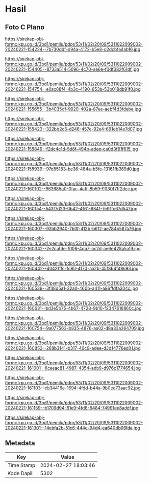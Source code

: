 # Hasil

## Foto C Plano

https://sirekap-obj-formc.kpu.go.id/3bd1/pemilu/pdpr/53/11/02/20/09/5311022009002-20240221-154224--7b730ddf-d94a-4172-b5e8-d2dcbfa4ab16.jpg

https://sirekap-obj-formc.kpu.go.id/3bd1/pemilu/pdpr/53/11/02/20/09/5311022009002-20240221-154405--8733a514-5096-4c70-ae6e-f0df382f61df.jpg

https://sirekap-obj-formc.kpu.go.id/3bd1/pemilu/pdpr/53/11/02/20/09/5311022009002-20240221-154754--e0ac88f4-4b3c-4190-853b-53b018db91f0.jpg

https://sirekap-obj-formc.kpu.go.id/3bd1/pemilu/pdpr/53/11/02/20/09/5311022009002-20240221-155655--3b4035df-9920-402a-87ee-aebf4d3fdebe.jpg

https://sirekap-obj-formc.kpu.go.id/3bd1/pemilu/pdpr/53/11/02/20/09/5311022009002-20240221-155423--322bb2c5-d246-457e-92e4-691eb14e7d07.jpg

https://sirekap-obj-formc.kpu.go.id/3bd1/pemilu/pdpr/53/11/02/20/09/5311022009002-20240221-155849--f2dc4c1d-5d6f-494b-adee-ca0d3f91f615.jpg

https://sirekap-obj-formc.kpu.go.id/3bd1/pemilu/pdpr/53/11/02/20/09/5311022009002-20240221-155939--97d55183-be36-484a-b5fe-13161fb369d0.jpg

https://sirekap-obj-formc.kpu.go.id/3bd1/pemilu/pdpr/53/11/02/20/09/5311022009002-20240221-160102--963685a0-0fac-4aff-8b59-9030f7ff2dec.jpg

https://sirekap-obj-formc.kpu.go.id/3bd1/pemilu/pdpr/53/11/02/20/09/5311022009002-20240221-160154--543f7d23-0b42-4f61-8841-7e91fc67d547.jpg

https://sirekap-obj-formc.kpu.go.id/3bd1/pemilu/pdpr/53/11/02/20/09/5311022009002-20240221-160307--92bb2940-7b0f-412b-b612-ae784b587a76.jpg

https://sirekap-obj-formc.kpu.go.id/3bd1/pemilu/pdpr/53/11/02/20/09/5311022009002-20240221-160342--2e2cafde-f006-4da7-ac2d-ae6e428a5a19.jpg

https://sirekap-obj-formc.kpu.go.id/3bd1/pemilu/pdpr/53/11/02/20/09/5311022009002-20240221-160442--40421ffc-fc80-4170-aa2b-45f864f48693.jpg

https://sirekap-obj-formc.kpu.go.id/3bd1/pemilu/pdpr/53/11/02/20/09/5311022009002-20240221-160539--3f38d5a1-32a0-460b-a411-a96ffdfa304c.jpg

https://sirekap-obj-formc.kpu.go.id/3bd1/pemilu/pdpr/53/11/02/20/09/5311022009002-20240221-160631--bd3e5b75-4b67-4728-9b10-f2347618860c.jpg

https://sirekap-obj-formc.kpu.go.id/3bd1/pemilu/pdpr/53/11/02/20/09/5311022009002-20240221-160754--9a077563-b835-4876-aa02-d8a33a364709.jpg

https://sirekap-obj-formc.kpu.go.id/3bd1/pemilu/pdpr/53/11/02/20/09/5311022009002-20240221-160853--268b3141-b317-46c9-adee-d3d14776ed01.jpg

https://sirekap-obj-formc.kpu.go.id/3bd1/pemilu/pdpr/53/11/02/20/09/5311022009002-20240221-161001--6ceeac81-4987-4354-adb9-d976c1774654.jpg

https://sirekap-obj-formc.kpu.go.id/3bd1/pemilu/pdpr/53/11/02/20/09/5311022009002-20240221-161103--cb34416e-1694-4fdd-b44a-9b0ec73aac92.jpg

https://sirekap-obj-formc.kpu.go.id/3bd1/pemilu/pdpr/53/11/02/20/09/5311022009002-20240221-161159--b1709d94-81e9-4fd8-8484-74991ee8addf.jpg

https://sirekap-obj-formc.kpu.go.id/3bd1/pemilu/pdpr/53/11/02/20/09/5311022009002-20240221-161301--14ebfa2b-51c6-444c-94d4-ea640db06fda.jpg


## Metadata

| Key        | Value               |
| ---------- | ------------------- |
| Time Stamp | 2024-02-27 18:03:46 |
| Kode Dapil | 5302                |



